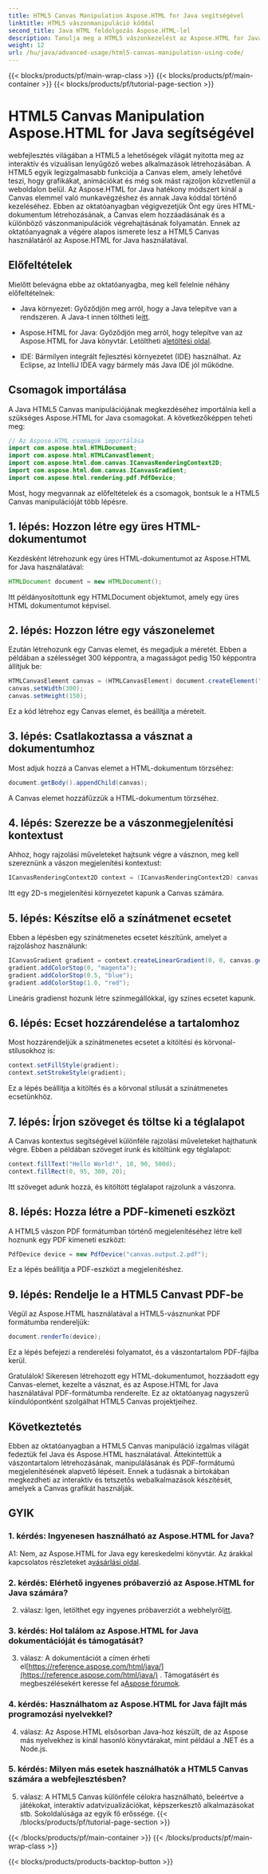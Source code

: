 ```yaml
---
title: HTML5 Canvas Manipulation Aspose.HTML for Java segítségével
linktitle: HTML5 vászonmanipuláció kóddal
second_title: Java HTML feldolgozás Aspose.HTML-lel
description: Tanulja meg a HTML5 vászonkezelést az Aspose.HTML for Java segítségével. Hozzon létre interaktív grafikákat lépésről lépésre.
weight: 12
url: /hu/java/advanced-usage/html5-canvas-manipulation-using-code/
---
```


{{< blocks/products/pf/main-wrap-class >}}
{{< blocks/products/pf/main-container >}}
{{< blocks/products/pf/tutorial-page-section >}}

# HTML5 Canvas Manipulation Aspose.HTML for Java segítségével

webfejlesztés világában a HTML5 a lehetőségek világát nyitotta meg az interaktív és vizuálisan lenyűgöző webes alkalmazások létrehozásában. A HTML5 egyik legizgalmasabb funkciója a Canvas elem, amely lehetővé teszi, hogy grafikákat, animációkat és még sok mást rajzoljon közvetlenül a weboldalon belül. Az Aspose.HTML for Java hatékony módszert kínál a Canvas elemmel való munkavégzéshez és annak Java kóddal történő kezeléséhez. Ebben az oktatóanyagban végigvezetjük Önt egy üres HTML-dokumentum létrehozásának, a Canvas elem hozzáadásának és a különböző vászonmanipulációk végrehajtásának folyamatán. Ennek az oktatóanyagnak a végére alapos ismerete lesz a HTML5 Canvas használatáról az Aspose.HTML for Java használatával.

## Előfeltételek

Mielőtt belevágna ebbe az oktatóanyagba, meg kell felelnie néhány előfeltételnek:

-  Java környezet: Győződjön meg arról, hogy a Java telepítve van a rendszeren. A Java-t innen töltheti le[itt](https://www.java.com/download/).

-  Aspose.HTML for Java: Győződjön meg arról, hogy telepítve van az Aspose.HTML for Java könyvtár. Letöltheti a[letöltési oldal](https://releases.aspose.com/html/java/).

- IDE: Bármilyen integrált fejlesztési környezetet (IDE) használhat. Az Eclipse, az IntelliJ IDEA vagy bármely más Java IDE jól működne.

## Csomagok importálása

A Java HTML5 Canvas manipulációjának megkezdéséhez importálnia kell a szükséges Aspose.HTML for Java csomagokat. A következőképpen teheti meg:

```java
// Az Aspose.HTML csomagok importálása
import com.aspose.html.HTMLDocument;
import com.aspose.html.HTMLCanvasElement;
import com.aspose.html.dom.canvas.ICanvasRenderingContext2D;
import com.aspose.html.dom.canvas.ICanvasGradient;
import com.aspose.html.rendering.pdf.PdfDevice;
```

Most, hogy megvannak az előfeltételek és a csomagok, bontsuk le a HTML5 Canvas manipulációját több lépésre.

## 1. lépés: Hozzon létre egy üres HTML-dokumentumot

Kezdésként létrehozunk egy üres HTML-dokumentumot az Aspose.HTML for Java használatával:

```java
HTMLDocument document = new HTMLDocument();
```

Itt példányosítottunk egy HTMLDocument objektumot, amely egy üres HTML dokumentumot képvisel.

## 2. lépés: Hozzon létre egy vászonelemet

Ezután létrehozunk egy Canvas elemet, és megadjuk a méretét. Ebben a példában a szélességet 300 képpontra, a magasságot pedig 150 képpontra állítjuk be:

```java
HTMLCanvasElement canvas = (HTMLCanvasElement) document.createElement("canvas");
canvas.setWidth(300);
canvas.setHeight(150);
```

Ez a kód létrehoz egy Canvas elemet, és beállítja a méreteit.

## 3. lépés: Csatlakoztassa a vásznat a dokumentumhoz

Most adjuk hozzá a Canvas elemet a HTML-dokumentum törzséhez:

```java
document.getBody().appendChild(canvas);
```

A Canvas elemet hozzáfűzzük a HTML-dokumentum törzséhez.

## 4. lépés: Szerezze be a vászonmegjelenítési kontextust

Ahhoz, hogy rajzolási műveleteket hajtsunk végre a vásznon, meg kell szereznünk a vászon megjelenítési kontextust:

```java
ICanvasRenderingContext2D context = (ICanvasRenderingContext2D) canvas.getContext("2d");
```

Itt egy 2D-s megjelenítési környezetet kapunk a Canvas számára.

## 5. lépés: Készítse elő a színátmenet ecsetet

Ebben a lépésben egy színátmenetes ecsetet készítünk, amelyet a rajzoláshoz használunk:

```java
ICanvasGradient gradient = context.createLinearGradient(0, 0, canvas.getWidth(), 0);
gradient.addColorStop(0, "magenta");
gradient.addColorStop(0.5, "blue");
gradient.addColorStop(1.0, "red");
```

Lineáris gradienst hozunk létre színmegállókkal, így színes ecsetet kapunk.

## 6. lépés: Ecset hozzárendelése a tartalomhoz

Most hozzárendeljük a színátmenetes ecsetet a kitöltési és körvonal-stílusokhoz is:

```java
context.setFillStyle(gradient);
context.setStrokeStyle(gradient);
```

Ez a lépés beállítja a kitöltés és a körvonal stílusát a színátmenetes ecsetünkhöz.

## 7. lépés: Írjon szöveget és töltse ki a téglalapot

A Canvas kontextus segítségével különféle rajzolási műveleteket hajthatunk végre. Ebben a példában szöveget írunk és kitöltünk egy téglalapot:

```java
context.fillText("Hello World!", 10, 90, 500d);
context.fillRect(0, 95, 300, 20);
```

Itt szöveget adunk hozzá, és kitöltött téglalapot rajzolunk a vászonra.

## 8. lépés: Hozza létre a PDF-kimeneti eszközt

A HTML5 vászon PDF formátumban történő megjelenítéséhez létre kell hoznunk egy PDF kimeneti eszközt:

```java
PdfDevice device = new PdfDevice("canvas.output.2.pdf");
```

Ez a lépés beállítja a PDF-eszközt a megjelenítéshez.

## 9. lépés: Rendelje le a HTML5 Canvast PDF-be

Végül az Aspose.HTML használatával a HTML5-vásznunkat PDF formátumba rendereljük:

```java
document.renderTo(device);
```

Ez a lépés befejezi a renderelési folyamatot, és a vászontartalom PDF-fájlba kerül.

Gratulálok! Sikeresen létrehozott egy HTML-dokumentumot, hozzáadott egy Canvas-elemet, kezelte a vásznat, és az Aspose.HTML for Java használatával PDF-formátumba renderelte. Ez az oktatóanyag nagyszerű kiindulópontként szolgálhat HTML5 Canvas projektjeihez.

## Következtetés

Ebben az oktatóanyagban a HTML5 Canvas manipuláció izgalmas világát fedeztük fel Java és Aspose.HTML használatával. Áttekintettük a vászontartalom létrehozásának, manipulálásának és PDF-formátumú megjelenítésének alapvető lépéseit. Ennek a tudásnak a birtokában megkezdheti az interaktív és tetszetős webalkalmazások készítését, amelyek a Canvas grafikát használják.

## GYIK

### 1. kérdés: Ingyenesen használható az Aspose.HTML for Java?

 A1: Nem, az Aspose.HTML for Java egy kereskedelmi könyvtár. Az árakkal kapcsolatos részleteket a[vásárlási oldal](https://purchase.aspose.com/buy).

### 2. kérdés: Elérhető ingyenes próbaverzió az Aspose.HTML for Java számára?

 2. válasz: Igen, letölthet egy ingyenes próbaverziót a webhelyről[itt](https://releases.aspose.com/).

### 3. kérdés: Hol találom az Aspose.HTML for Java dokumentációját és támogatását?

 3. válasz: A dokumentációt a címen érheti el[https://reference.aspose.com/html/java/](https://reference.aspose.com/html/java/) . Támogatásért és megbeszélésekért keresse fel a[Aspose fórumok](https://forum.aspose.com/).

### 4. kérdés: Használhatom az Aspose.HTML for Java fájlt más programozási nyelvekkel?

4. válasz: Az Aspose.HTML elsősorban Java-hoz készült, de az Aspose más nyelvekhez is kínál hasonló könyvtárakat, mint például a .NET és a Node.js.

### 5. kérdés: Milyen más esetek használhatók a HTML5 Canvas számára a webfejlesztésben?

5. válasz: A HTML5 Canvas különféle célokra használható, beleértve a játékokat, interaktív adatvizualizációkat, képszerkesztő alkalmazásokat stb. Sokoldalúsága az egyik fő erőssége.
{{< /blocks/products/pf/tutorial-page-section >}}

{{< /blocks/products/pf/main-container >}}
{{< /blocks/products/pf/main-wrap-class >}}

{{< blocks/products/products-backtop-button >}}
